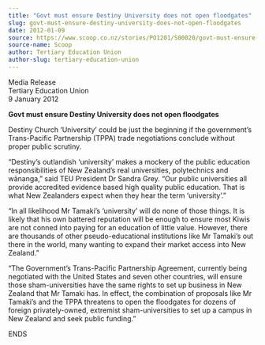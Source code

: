 ```yaml
---
title: "Govt must ensure Destiny University does not open floodgates"
slug: govt-must-ensure-destiny-university-does-not-open-floodgates
date: 2012-01-09
source: https://www.scoop.co.nz/stories/PO1201/S00020/govt-must-ensure-destiny-university-does-not-open-floodgates.htm
source-name: Scoop
author: Tertiary Education Union
author-slug: tertiary-education-union
---
```


<p>Media Release<br>Tertiary Education Union<br>9 January
2012</p>

<p><strong>Govt must ensure Destiny University does not
open floodgates</strong></p>

<p>Destiny Church ‘University’
could be just the beginning if the government’s
Trans-Pacific Partnership (TPPA) trade negotiations conclude
without proper public scrutiny.</p>

<p>“Destiny’s outlandish
‘university’ makes a mockery of the public education
responsibilities of New Zealand’s real universities,
polytechnics and wānanga,” said TEU President Dr Sandra
Grey. “Our public universities all provide accredited
evidence based high quality public education. That is what
New Zealanders expect when they hear the term
‘university’.”</p>

<p>“In all likelihood Mr Tamaki’s
‘university’ will do none of those things. It is likely
that his own battered reputation will be enough to ensure
most Kiwis are not conned into paying for an education of
little value. However, there are thousands of other
pseudo-educational institutions like Mr Tamaki’s out there
in the world, many wanting to expand their market access
into New Zealand.”</p>

<p>“The Government’s Trans-Pacific
Partnership Agreement, currently being negotiated with the
United States and seven other countries, will ensure those
sham-universities have the same rights to set up business in
New Zealand that Mr Tamaki has. In effect, the combination
of proposals like Mr Tamaki’s and the TPPA threatens to
open the floodgates for dozens of foreign privately-owned,
extremist sham-universities to set up a campus in New
Zealand and seek public
funding.”</p>

<p>ENDS<br><p>


